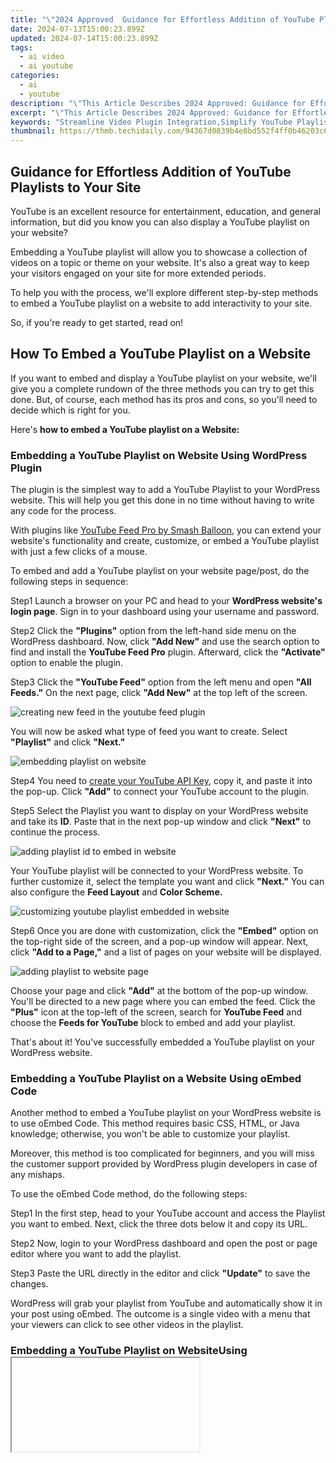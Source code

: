 ```yaml
---
title: "\"2024 Approved  Guidance for Effortless Addition of YouTube Playlists to Your Site\""
date: 2024-07-13T15:00:23.899Z
updated: 2024-07-14T15:00:23.899Z
tags:
  - ai video
  - ai youtube
categories:
  - ai
  - youtube
description: "\"This Article Describes 2024 Approved: Guidance for Effortless Addition of YouTube Playlists to Your Site\""
excerpt: "\"This Article Describes 2024 Approved: Guidance for Effortless Addition of YouTube Playlists to Your Site\""
keywords: "Streamline Video Plugin Integration,Simplify YouTube Playlist Embedding,Enhance YouTube Content Sharing,Effortless Playlist Inclusion,Optimize Video Plugin Usage,Seamlessly Add YouTube Videos,Streamlined Video Playlists Feature"
thumbnail: https://thmb.techidaily.com/94367d0839b4e8bd552f4ff0b46203c6692aa9dd549da1507965a6ba4039d0e6.png
---
```


## Guidance for Effortless Addition of YouTube Playlists to Your Site

YouTube is an excellent resource for entertainment, education, and general information, but did you know you can also display a YouTube playlist on your website?

Embedding a YouTube playlist will allow you to showcase a collection of videos on a topic or theme on your website. It's also a great way to keep your visitors engaged on your site for more extended periods.

To help you with the process, we'll explore different step-by-step methods to embed a YouTube playlist on a website to add interactivity to your site.

So, if you're ready to get started, read on!

## How To Embed a YouTube Playlist on a Website

If you want to embed and display a YouTube playlist on your website, we'll give you a complete rundown of the three methods you can try to get this done. But, of course, each method has its pros and cons, so you'll need to decide which is right for you.

Here's **how to embed a YouTube playlist on a Website:**

### Embedding a YouTube Playlist on Website Using WordPress Plugin

The plugin is the simplest way to add a YouTube Playlist to your WordPress website. This will help you get this done in no time without having to write any code for the process.

With plugins like [YouTube Feed Pro by Smash Balloon](https://smashballoon.com/youtube-feed/), you can extend your website's functionality and create, customize, or embed a YouTube playlist with just a few clicks of a mouse.

To embed and add a YouTube playlist on your website page/post, do the following steps in sequence:

Step1 Launch a browser on your PC and head to your **WordPress website's login page**. Sign in to your dashboard using your username and password.

Step2 Click the **"Plugins"** option from the left-hand side menu on the WordPress dashboard. Now, click **"Add New"** and use the search option to find and install the **YouTube Feed Pro** plugin. Afterward, click the **"Activate"** option to enable the plugin.

Step3 Click the **"YouTube Feed"** option from the left menu and open **"All Feeds."** On the next page, click **"Add New"** at the top left of the screen.

![creating new feed in the youtube feed plugin](https://images.wondershare.com/filmora/article-images/2023/03/creating-new-feed-in-the-youtube-feed-plugin.png)

You will now be asked what type of feed you want to create. Select **"Playlist"** and click **"Next."**

![embedding playlist on website](https://images.wondershare.com/filmora/article-images/2023/03/embedding-playlist-on-website.png)

Step4 You need to [create your YouTube API Key](https://developers.google.com/youtube/v3/getting-started), copy it, and paste it into the pop-up. Click **"Add"** to connect your YouTube account to the plugin.

Step5 Select the Playlist you want to display on your WordPress website and take its **ID**. Paste that in the next pop-up window and click **"Next"** to continue the process.

![adding playlist id to embed in website](https://images.wondershare.com/filmora/article-images/2023/03/adding-playlist-id-to-embed-in-website.png)

Your YouTube playlist will be connected to your WordPress website. To further customize it, select the template you want and click **"Next."** You can also configure the **Feed Layout** and **Color Scheme.**

![customizing youtube playlist embedded in website](https://images.wondershare.com/filmora/article-images/2023/03/customizing-youtube-playlist-embedded-in-website.png)

Step6 Once you are done with customization, click the **"Embed"** option on the top-right side of the screen, and a pop-up window will appear. Next, click **"Add to a Page,"** and a list of pages on your website will be displayed.

![adding playlist to website page](https://images.wondershare.com/filmora/article-images/2023/03/adding-playlist-to-website-page.png)

Choose your page and click **"Add"** at the bottom of the pop-up window. You'll be directed to a new page where you can embed the feed. Click the **"Plus"** icon at the top-left of the screen, search for **YouTube Feed** and choose the **Feeds for YouTube** block to embed and add your playlist.

That's about it! You've successfully embedded a YouTube playlist on your WordPress website.

### Embedding a YouTube Playlist on a Website Using oEmbed Code

Another method to embed a YouTube playlist on your WordPress website is to use oEmbed Code. This method requires basic CSS, HTML, or Java knowledge; otherwise, you won't be able to customize your playlist.

Moreover, this method is too complicated for beginners, and you will miss the customer support provided by WordPress plugin developers in case of any mishaps.

To use the oEmbed Code method, do the following steps:

Step1 In the first step, head to your YouTube account and access the Playlist you want to embed. Next, click the three dots below it and copy its URL.

Step2 Now, login to your WordPress dashboard and open the post or page editor where you want to add the playlist.

Step3 Paste the URL directly in the editor and click **"Update"** to save the changes.

WordPress will grab your playlist from YouTube and automatically show it in your post using oEmbed. The outcome is a single video with a menu that your viewers can click to see other videos in the playlist.

### Embedding a YouTube Playlist on WebsiteUsing <iframe >

Another way to embed a playlist of your YouTube channel on your WordPress site is by using the iFrame code with the following step-by-step instructions:

Step1 In the first step, launch a browser on your desktop or laptop and go to your **YouTube channel.**

Step2 Now, head to the YouTube playlist you want to embed, click the **"Share"** icon, and a pop-up window will appear.

Step3 Choose the **"Embed"** option, and a new lightbox pop-up will appear, having your playlist's embed code. Click **"Copy"** to save the code on your clipboard.

<!-- affiliate ads begin -->
<a href="https://aspironcom.sjv.io/c/5597632/1941789/21554" target="_top" id="1941789"><img src="//a.impactradius-go.com/display-ad/21554-1941789" border="0" alt="" width="650" height="800"/></a><img height="0" width="0" src="https://imp.pxf.io/i/5597632/1941789/21554" style="position:absolute;visibility:hidden;" border="0" />
<!-- affiliate ads end -->
![embedding youtube playlist in website using iframe code](https://images.wondershare.com/filmora/article-images/2023/03/embedding-youtube-playlist-in-website-using-iframe-code.png)

Step4 Log in to your WordPress dashboard and open the page/post editor where you want to embed the playlist. Click the **"Plus"** icon, search for **"custom HTML,"** and select **"Custom HTML block"** to add to the page/post.

Now, paste the iFrame embed code you've copied from YouTube and click "Update" at the top-right of the screen to save the changes and embed your playlist.

This method will also display one video with a menu from where you and your website viewers can access the playlist. Moreover, there are few customization options to change the appearance.

## A Bonus Tip: YouTube Video Maker - Filmora

If you find your YouTube videos as boring and not engaging as other content on your website, we recommend using [Wondershare Filmora](https://tools.techidaily.com/wondershare/filmora/download/) for your next project.

[Free Download](https://tools.techidaily.com/wondershare/filmora/download/) For Win 7 or later(64-bit)

[Free Download](https://tools.techidaily.com/wondershare/filmora/download/) For macOS 10.14 or later

With this software, you can quickly make eye-captivating YouTube videos by recording from a screen or webcam and can edit them using advanced editing features. Filmora also allows you to instantly export your content to YouTube with just a few clicks, which you can later embed into your website.

Some key features of Wondershare Filmora are as follows:

* Advanced video editing features include keyframing, speed ramping, Boris FX, Motion Tracking, Titles, and more.
* Massive library of preset templates, effects, transitions, animations, and royalty-free music.
* Instant [Export](https://tools.techidaily.com/wondershare/filmora/download/) to YouTube channel.
* Record from webcam, screen, and voiceover.
* Simple drag-and-drop interface.

## Conclusion

This article discusses step-by-step methods **to embed a YouTube playlist on a website** using the WordPress plugin, oEmbed code, and iFrame embed code.

Additionally, we've recommended Wondershare Filmora for making engaging and captivating YouTube videos that you can export directly to your channel from the software.

We hope you've found this article informative and can now display your YouTube playlist on your site without hassle.

[Free Download](https://tools.techidaily.com/wondershare/filmora/download/) For Win 7 or later(64-bit)

[Free Download](https://tools.techidaily.com/wondershare/filmora/download/) For macOS 10.14 or later

With this software, you can quickly make eye-captivating YouTube videos by recording from a screen or webcam and can edit them using advanced editing features. Filmora also allows you to instantly export your content to YouTube with just a few clicks, which you can later embed into your website.

Some key features of Wondershare Filmora are as follows:

* Advanced video editing features include keyframing, speed ramping, Boris FX, Motion Tracking, Titles, and more.
* Massive library of preset templates, effects, transitions, animations, and royalty-free music.
* Instant [Export](https://tools.techidaily.com/wondershare/filmora/download/) to YouTube channel.
* Record from webcam, screen, and voiceover.
* Simple drag-and-drop interface.

## Conclusion

This article discusses step-by-step methods **to embed a YouTube playlist on a website** using the WordPress plugin, oEmbed code, and iFrame embed code.

Additionally, we've recommended Wondershare Filmora for making engaging and captivating YouTube videos that you can export directly to your channel from the software.

We hope you've found this article informative and can now display your YouTube playlist on your site without hassle.

<ins class="adsbygoogle"
     style="display:block"
     data-ad-format="autorelaxed"
     data-ad-client="ca-pub-7571918770474297"
     data-ad-slot="1223367746"></ins>

<ins class="adsbygoogle"
     style="display:block"
     data-ad-format="autorelaxed"
     data-ad-client="ca-pub-7571918770474297"
     data-ad-slot="1223367746"></ins>



<ins class="adsbygoogle"
     style="display:block"
     data-ad-client="ca-pub-7571918770474297"
     data-ad-slot="8358498916"
     data-ad-format="auto"
     data-full-width-responsive="true"></ins>



<span class="atpl-alsoreadstyle">Also read:</span>
<div><ul>
<li><a href="https://extra-resources.techidaily.com/a-straightforward-approach-to-image-distortion-for-2024/"><u>A Straightforward Approach to Image Distortion for 2024</u></a></li>
<li><a href="https://youtube-web.techidaily.com/and-sound-sending-your-private-youtube-videos-online/"><u>Safe and Sound  Sending Your Private YouTube Videos Online</u></a></li>
<li><a href="https://youtube-blog.techidaily.com/be-unearthing-the-obscured-videotapes/"><u>YouTube  Unearthing the Obscured Videotapes</u></a></li>
<li><a href="https://youtube-blog.techidaily.com/st-popular-beauty-gurus-on-youtube-for-2024/"><u>10 Most Popular Beauty Gurus on YouTube for 2024</u></a></li>
<li><a href="https://youtube-blog.techidaily.com/ed-effortless-transition-from-spotify-to-youtube-find-the-best-apps/"><u>[Updated] Effortless Transition From Spotify to YouTube  Find the Best Apps</u></a></li>
<li><a href="https://youtube-blog.techidaily.com/approved-essential-asmr-creators-to-follow/"><u>2024 Approved  Essential ASMR Creators to Follow</u></a></li>
<li><a href="https://video-capture.techidaily.com/new-in-2024-leading-synthetic-ps3-games-for-pc-gamers/"><u>[New] In 2024, Leading Synthetic PS3 Games for PC Gamers</u></a></li>
<li><a href="https://howto.techidaily.com/app-wont-open-on-your-tecno-pova-6-pro-5g-here-are-all-fixes-drfone-by-drfone-fix-android-problems-fix-android-problems/"><u>App Wont Open on Your Tecno Pova 6 Pro 5G? Here Are All Fixes | Dr.fone</u></a></li>
<li><a href="https://youtube-blog.techidaily.com/ed-2024-approved-transform-your-channels-views-with-strategic-insights/"><u>[Updated] 2024 Approved  Transform Your Channels Views with Strategic Insights</u></a></li>
<li><a href="https://change-location.techidaily.com/preparation-to-beat-giovani-in-pokemon-go-for-vivo-y100i-drfone-by-drfone-virtual-android/"><u>Preparation to Beat Giovani in Pokemon Go For Vivo Y100i | Dr.fone</u></a></li>
<li><a href="https://youtube-blog.techidaily.com/24-avoiding-common-pitfalls-in-pc-based-youtube-video-editing/"><u>In 2024, Avoiding Common Pitfalls in PC-Based YouTube Video Editing</u></a></li>
<li><a href="https://youtube-blog.techidaily.com/n-2024-top-hashes-boosting-youtube-revenue-6k-milestone/"><u>[New] In 2024, Top Hashes Boosting YouTube Revenue  $6K Milestone</u></a></li>
<li><a href="https://youtube-blog.techidaily.com/n-2024-decoding-youtubes-algorithm-the-role-of-keyword-optimization/"><u>[New] In 2024, Decoding YouTube's Algorithm  The Role of Keyword Optimization</u></a></li>
<li><a href="https://youtube-stream.techidaily.com/2024-approved-skyrocket-your-content-tips-for-trending-videos/"><u>2024 Approved  Skyrocket Your Content  Tips for Trending Videos</u></a></li>
<li><a href="https://win11-tips.techidaily.com/achieve-academic-excellence-winning-strategies-for-efficient-windows-learning/"><u>Achieve Academic Excellence: Winning Strategies for Efficient Windows Learning</u></a></li>
<li><a href="https://instagram-clips.techidaily.com/2024-approved-guiding-principles-for-modifying-photographic-identities-on-major-social-platforms/"><u>2024 Approved  Guiding Principles for Modifying Photographic Identities on Major Social Platforms</u></a></li>
<li><a href="https://youtube-blog.techidaily.com/approved-end-game-for-youtube-content-pros-secrets-and-templates/"><u>2024 Approved  End Game for YouTube Content  Pros' Secrets & Templates</u></a></li>
<li><a href="https://youtube-blog.techidaily.com/ing-your-thriving-youtube-space-for-gamers/"><u>Building Your Thriving YouTube Space for Gamers</u></a></li>
<li><a href="https://fox-friendly.techidaily.com/2024-approved-adding-images-to-instagram-made-simple/"><u>2024 Approved  Adding Images to Instagram Made Simple</u></a></li>
<li><a href="https://youtube-blog.techidaily.com/ssentials-of-monetization-youtube-policy-update/"><u>The Essentials of Monetization  YouTube Policy Update</u></a></li>
<li><a href="https://network-issues.techidaily.com/nvidia-card-camouflage-unveiled-system-hub-solution/"><u>NVIDIA Card Camouflage Unveiled - System Hub Solution</u></a></li>
<li><a href="https://youtube-blog.techidaily.com/be-seo-guide-how-to-improve-search-rankings-for-your-youtube-videos-for-2024/"><u>YouTube SEO Guide  How to Improve Search Rankings For Your YouTube Videos for 2024</u></a></li>
<li><a href="https://youtube-blog.techidaily.com/024-approved-foremost-frame-openers-identifying-the-most-effective-16-youtube-intros/"><u>[New] 2024 Approved  Foremost Frame Openers  Identifying the Most Effective 16 YouTube Intros</u></a></li>
<li><a href="https://youtube-blog.techidaily.com/igital-dominion-for-techno-gamers-for-2024/"><u>[New] Digital Dominion for Techno Gamers for 2024</u></a></li>
<li><a href="https://instagram-clips.techidaily.com/updated-crafting-striking-instagram-profile-overviews-for-2024/"><u>[Updated] Crafting Striking Instagram Profile Overviews for 2024</u></a></li>
<li><a href="https://ai-video-apps.techidaily.com/new-in-2024-some-things-you-should-know-before-you-learn-m4r-converter/"><u>New In 2024, Some Things You Should Know Before You Learn M4R Converter</u></a></li>
<li><a href="https://change-location.techidaily.com/in-2024-ultimate-guide-to-get-the-meltan-box-pokemon-go-for-vivo-y17s-drfone-by-drfone-virtual-android/"><u>In 2024, Ultimate guide to get the meltan box pokemon go For Vivo Y17s | Dr.fone</u></a></li>
<li><a href="https://youtube-blog.techidaily.com/24-top-tier-video-transcription-aid-automated/"><u>In 2024, Top-Tier Video Transcription Aid, Automated</u></a></li>
<li><a href="https://youtube-blog.techidaily.com/mes-legends-youtubes-number-one-ten-for-2024/"><u>SheGames Legends  YouTube's Number One Ten for 2024</u></a></li>
<li><a href="https://youtube-blog.techidaily.com/harting-the-course-to-youtube-fame-strategic-video-release-frequency/"><u>[New] Charting the Course to YouTube Fame  Strategic Video Release Frequency</u></a></li>
<li><a href="https://youtube-blog.techidaily.com/approved-filmmaking-simplified-create-an-inviting-youtube-subscription-button-in-filmora/"><u>2024 Approved  Filmmaking Simplified  Create an Inviting YouTube Subscription Button in Filmora</u></a></li>
<li><a href="https://youtube-sure.techidaily.com/24-evaluating-the-top-video-streaming-apps-for-phones/"><u>In 2024, Evaluating the Top Video Streaming Apps for Phones</u></a></li>
<li><a href="https://fix-guide.techidaily.com/how-to-fix-unresponsive-touch-screen-on-samsung-galaxy-a05s-drfone-by-drfone-fix-android-problems-fix-android-problems/"><u>How To Fix Unresponsive Touch Screen on Samsung Galaxy A05s | Dr.fone</u></a></li>
<li><a href="https://youtube-blog.techidaily.com/24-from-chat-room-to-global-stage-broadcast-google-meet-on-youtube/"><u>In 2024, From Chat Room to Global Stage  Broadcast Google Meet on YouTube</u></a></li>
<li><a href="https://extra-resources.techidaily.com/updated-behind-the-scenes-how-to-remove-background-in-picsart/"><u>[Updated] Behind the Scenes  How to Remove Background in Picsart</u></a></li>
<li><a href="https://phone-solutions.techidaily.com/best-android-data-recovery-undelete-lost-music-from-itel-p40-by-fonelab-android-recover-music/"><u>Best Android Data Recovery - Undelete Lost Music from Itel P40</u></a></li>
<li><a href="https://ai-driven-video-production.techidaily.com/in-2024-top-20-adobe-premiere-shortcuts-you-will-use/"><u>In 2024, Top 20 Adobe Premiere Shortcuts You Will Use</u></a></li>
<li><a href="https://youtube-blog.techidaily.com/ed-downloading-the-latest-tracks-a-guide-to-free-extractors-for-pc-users-for-2024/"><u>[Updated] Downloading the Latest Tracks  A Guide to Free Extractors for PC Users for 2024</u></a></li>
<li><a href="https://youtube-blog.techidaily.com/n-2024-top-audiovisual-enhancements-for-video-producers/"><u>[New] In 2024, Top Audiovisual Enhancements for Video Producers</u></a></li>
<li><a href="https://youtube-blog.techidaily.com/24-youtubes-beauty-titans-whos-leading/"><u>In 2024, YouTube's Beauty Titans  Who's Leading ?</u></a></li>
<li><a href="https://youtube-blog.techidaily.com/approved-boost-channels-to-partner-status-in-under-90-days-start-now/"><u>2024 Approved  Boost Channels to Partner Status in Under 90 Days, Start Now!</u></a></li>
<li><a href="https://youtube-blog.techidaily.com/be-shorts-and-tiktok-which-one-is-better-for-personal-usage-in-2024/"><u>YouTube Shorts & TikTok  Which One Is Better for Personal Usage, In 2024</u></a></li>
<li><a href="https://instagram-video-recordings.techidaily.com/updated-make-every-instagram-story-a-visual-feast-multiply-your-images-for-2024/"><u>[Updated] Make Every Instagram Story a Visual Feast  Multiply Your Images for 2024</u></a></li>
<li><a href="https://ai-editing-video.techidaily.com/new-2024-approved-how-to-make-a-slideshow-on-iphone/"><u>New 2024 Approved How to Make a Slideshow on iPhone</u></a></li>
<li><a href="https://some-approaches.techidaily.com/the-ultimate-collection-8-amazing-3d-websites-with-gold-for-2024/"><u>The Ultimate Collection  8 Amazing 3D Websites with Gold for 2024</u></a></li>
<li><a href="https://howto.techidaily.com/authentication-error-occurred-on-tecno-spark-go-2023-here-are-10-proven-fixes-drfone-by-drfone-fix-android-problems-fix-android-problems/"><u>Authentication Error Occurred on Tecno Spark Go (2023)? Here Are 10 Proven Fixes | Dr.fone</u></a></li>
<li><a href="https://youtube-blog.techidaily.com/ce-creativity-with-6-premium-and-complimentary-video-downloaders/"><u>Enhance Creativity With 6 Premium and Complimentary Video Downloaders</u></a></li>
<li><a href="https://fake-location.techidaily.com/does-life360-notify-when-you-log-out-on-honor-play-8t-drfone-by-drfone-virtual-android/"><u>Does Life360 Notify When You Log Out On Honor Play 8T? | Dr.fone</u></a></li>
<li><a href="https://techidaily.com/the-way-to-get-back-lost-videos-from-xiaomi-redmi-k70e-by-fonelab-android-recover-video/"><u>The way to get back lost videos from Xiaomi Redmi K70E</u></a></li>
<li><a href="https://on-screen-recording.techidaily.com/in-2024-prime-zero-dollar-webcam-recorder-app/"><u>In 2024, Prime Zero-Dollar Webcam Recorder App</u></a></li>
<li><a href="https://youtube-blog.techidaily.com/ed-2024-approved-screenplay-grooves-best-background-tunes-for-yt-shorts/"><u>[Updated] 2024 Approved  Screenplay Grooves  Best Background Tunes For YT Shorts</u></a></li>
<li><a href="https://youtube-blog.techidaily.com/n-2024-lifes-journey-videos-creating-authentic-online-experiences/"><u>[New] In 2024, Life's Journey Videos  Creating Authentic Online Experiences</u></a></li>
<li><a href="https://youtube-blog.techidaily.com/iscover-how-to-craft-videos-flawlessly-in-8-tools-for-2024/"><u>[New] Discover How to Craft Videos Flawlessly in 8 Tools for 2024</u></a></li>
<li><a href="https://youtube-clips.techidaily.com/demystifying-creative-commons-and-its-legalities/"><u>Demystifying Creative Commons and Its Legalities</u></a></li>
<li><a href="https://ai-voice-clone.techidaily.com/in-2024-what-is-ai-voice-wondershare-virbo-glossary/"><u>In 2024, What Is AI Voice? | Wondershare Virbo Glossary</u></a></li>
<li><a href="https://fake-location.techidaily.com/what-is-geo-blocking-and-how-to-bypass-it-on-oppo-k11-5g-drfone-by-drfone-virtual-android/"><u>What is Geo-Blocking and How to Bypass it On Oppo K11 5G? | Dr.fone</u></a></li>
<li><a href="https://tiktok-videos.techidaily.com/new-in-2024-delicious-diplomacy-global-tiktok-cuisine/"><u>[New] In 2024, Delicious Diplomacy  Global TikTok Cuisine</u></a></li>
<li><a href="https://youtube-blog.techidaily.com/-fixes-todays-rapidly-watched-videos-for-2024/"><u>Quick Fixes  Today's Rapidly Watched Videos for 2024</u></a></li>
<li><a href="https://youtube-blog.techidaily.com/be-for-filmmakers-revolutionizing-visual-storytelling/"><u>Youtube for Filmmakers  Revolutionizing Visual Storytelling</u></a></li>
<li><a href="https://youtube-blog.techidaily.com/op-6-free-audio-apps-convert-youtube-hits-to-your-android-device/"><u>[New] Top 6 Free Audio Apps - Convert YouTube Hits to Your Android Device</u></a></li>
</ul></div>
